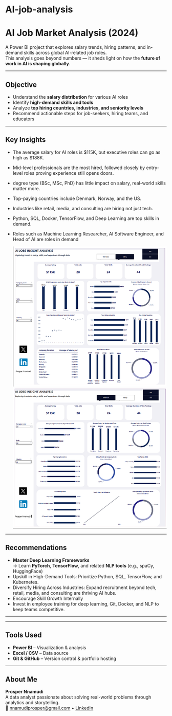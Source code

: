 # AI-job-analysis

#  AI Job Market Analysis (2024)

A Power BI project that explores salary trends, hiring patterns, and in-demand skills across global AI-related job roles.  
This analysis goes beyond numbers — it sheds light on how the **future of work in AI is shaping globally**.

---

##  Objective

- Understand the **salary distribution** for various AI roles
- Identify **high-demand skills and tools**
- Analyze **top hiring countries, industries, and seniority levels**
- Recommend actionable steps for job-seekers, hiring teams, and educators

---

##  Key Insights

-  The average salary for AI roles is $115K, but executive roles can go as high as $188K.
- Mid-level professionals are the most hired, followed closely by entry-level roles proving experience still opens doors.
-  degree type (BSc, MSc, PhD) has little impact on salary, real-world skills matter more.
 - Top-paying countries include Denmark, Norway, and the US.
 - Industries like retail, media, and consulting are hiring not just tech.
-  Python, SQL, Docker, TensorFlow, and Deep Learning are top skills in demand.
 - Roles such as Machine Learning Researcher, AI Software Engineer, and Head of AI are roles in demand


   ![image alt](https://github.com/Prospy16/AI-job-analysis/blob/main/overview.png)
   ![image alt](https://github.com/Prospy16/AI-job-analysis/blob/main/salary.png)
   



---

## Recommendations
- **Master Deep Learning Frameworks**  
   → Learn **PyTorch**, **TensorFlow**, and related **NLP tools** (e.g., spaCy, HuggingFace)
- Upskill in High-Demand Tools: Prioritize Python, SQL, TensorFlow, and Kubernetes. 
- Diversify Hiring Across Industries: Expand recruitment beyond tech, retail, media, and consulting are thriving AI hubs. 
- Encourage Skill Growth Internally
- Invest in employee training for deep learning, Git, Docker, and NLP to keep teams competitive.

---

---

##  Tools Used

- **Power BI** – Visualization & analysis  
- **Excel / CSV** – Data source  
- **Git & GitHub** – Version control & portfolio hosting

---

##  About Me

**Prosper Nnamudi**  
A data analyst passionate about solving real-world problems through analytics and storytelling.  
📧 nnamudiprosper@gmail.com • [LinkedIn](https://www.linkedin.com/in/prosper-nnamudi)

